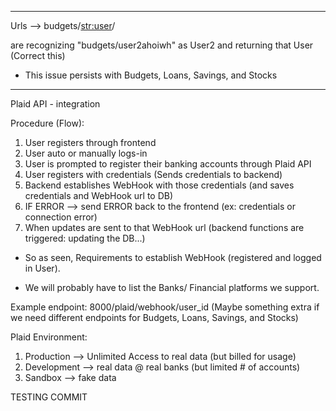 
---
Urls --> budgets/<str:user>/

are recognizing "budgets/user2ahoiwh" as User2 and returning that User (Correct this)

- This issue persists with Budgets, Loans, Savings, and Stocks


---
Plaid API - integration

Procedure (Flow):
1. User registers through frontend
2. User auto or manually logs-in
3. User is prompted to register their banking accounts through Plaid API
4. User registers with credentials (Sends credentials to backend)
5. Backend establishes WebHook with those credentials (and saves credentials and WebHook url to DB)
6. IF ERROR --> send ERROR back to the frontend (ex: credentials or connection error)
7. When updates are sent to that WebHook url (backend functions are triggered: updating the DB...)

- So as seen, Requirements to establish WebHook (registered and logged in User).

- We will probably have to list the Banks/ Financial platforms we support.

Example endpoint: 8000/plaid/webhook/user_id
(Maybe something extra if we need different endpoints for Budgets, Loans, Savings, and Stocks)


Plaid Environment:
1. Production --> Unlimited Access to real data (but billed for usage)
2. Development  --> real data @ real banks (but limited # of accounts)
3. Sandbox --> fake data



TESTING COMMIT